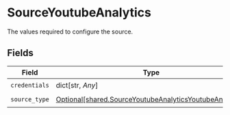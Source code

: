 # SourceYoutubeAnalytics

The values required to configure the source.


## Fields

| Field                                                                                                                        | Type                                                                                                                         | Required                                                                                                                     | Description                                                                                                                  |
| ---------------------------------------------------------------------------------------------------------------------------- | ---------------------------------------------------------------------------------------------------------------------------- | ---------------------------------------------------------------------------------------------------------------------------- | ---------------------------------------------------------------------------------------------------------------------------- |
| `credentials`                                                                                                                | dict[str, *Any*]                                                                                                             | :heavy_check_mark:                                                                                                           | N/A                                                                                                                          |
| `source_type`                                                                                                                | [Optional[shared.SourceYoutubeAnalyticsYoutubeAnalytics]](undefined/models/shared/sourceyoutubeanalyticsyoutubeanalytics.md) | :heavy_check_mark:                                                                                                           | N/A                                                                                                                          |